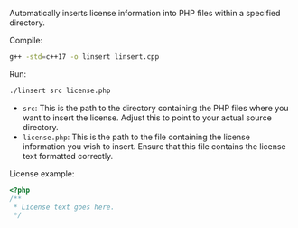 Automatically inserts license information into PHP files within a specified directory.

Compile:
```bash
g++ -std=c++17 -o linsert linsert.cpp
```

Run:
```bash
./linsert src license.php
```
- ```src```: This is the path to the directory containing the PHP files where you want to insert the license. Adjust this to point to your actual source directory.
- ```license.php```: This is the path to the file containing the license information you wish to insert. Ensure that this file contains the license text formatted correctly.

License example:
```php
<?php
/**
 * License text goes here.
 */
```